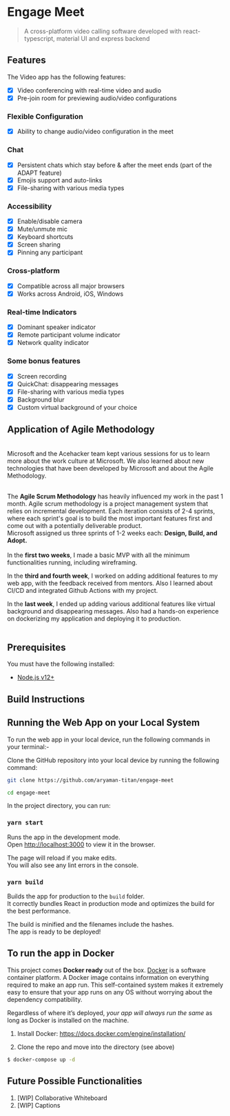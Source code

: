 # Engage Meet 
> A cross-platform video calling software developed with react-typescript, material UI and express backend    

## Features

The Video app has the following features:

- [x] Video conferencing with real-time video and audio
- [x] Pre-join room for previewing audio/video configurations
### Flexible Configuration
- [x] Ability to change audio/video configuration in the meet
### Chat
- [x] Persistent chats which stay before & after the meet ends (part of the ADAPT feature)
- [x] Emojis support and auto-links
- [x] File-sharing with various media types
### Accessibility
- [x] Enable/disable camera
- [x] Mute/unmute mic
- [x] Keyboard shortcuts
- [x] Screen sharing
- [x] Pinning any participant

### Cross-platform
- [x] Compatible across all major browsers
- [x] Works across Android, iOS, Windows

### Real-time Indicators 
- [x] Dominant speaker indicator
- [x] Remote participant volume indicator
- [x] Network quality indicator

### Some bonus features
- [x] Screen recording
- [x] QuickChat: disappearing messages
- [x] File-sharing with various media types
- [x] Background blur
- [x] Custom virtual background of your choice 

Application of Agile Methodology
--------------------------------
<br>
Microsoft and the Acehacker team kept various sessions for us to learn more about the work culture at Microsoft. We also learned about new technologies that have been developed by Microsoft and about the Agile Methodology. <br><br>

The <strong>Agile Scrum Methodology</strong> has heavily influenced my work in the past 1 month. 
Agile scrum methodology is a project management system that relies on incremental development. Each iteration consists of 2-4 sprints, where each sprint's goal is to build the most important features first and come out with a potentially deliverable product. <br>
Microsoft assigned us three sprints of 1-2 weeks each: <strong>Design, Build, and Adopt.</strong><br><br>
In the <strong>first two weeks</strong>, I made a basic MVP with all the minimum functionalities running, including wireframing.

In the <strong>third and fourth week</strong>, I worked on adding additional features to my web app, with the feedback received from mentors. Also I learned about CI/CD and integrated Github Actions with my project. <br>

In the <strong>last week</strong>, I ended up adding various additional features like virtual background and disappearing messages. Also had a hands-on experience on dockerizing my application and deploying it to production. <br><br>
## Prerequisites

You must have the following installed:

- [Node.js v12+](https://nodejs.org/en/download/)
## Build Instructions

Running the Web App on your Local System
--------------------------------

To run the web app in your local device, run the following commands in your terminal:-

Clone the GitHub repository into your local device by running the following command:
```bash
git clone https://github.com/aryaman-titan/engage-meet

cd engage-meet
```

In the project directory, you can run:

### `yarn start`

Runs the app in the development mode.\
Open [http://localhost:3000](http://localhost:3000) to view it in the browser.

The page will reload if you make edits.\
You will also see any lint errors in the console.

### `yarn build`

Builds the app for production to the `build` folder.\
It correctly bundles React in production mode and optimizes the build for the best performance.

The build is minified and the filenames include the hashes.\
The app is ready to be deployed!

## To run the app in Docker

This project comes **Docker ready** out of the box. [Docker](https://www.docker.com/)
is a software container platform. A Docker image contains information on everything
required to make an app run. This self-contained system makes it extremely easy to
ensure that your app runs on any OS without worrying about the dependency compatibility.

Regardless of where it’s deployed, _your app will always run the same_ as long as
Docker is installed on the machine.

1. Install Docker: https://docs.docker.com/engine/installation/

2. Clone the repo and move into the directory (see above)
```bash
$ docker-compose up -d
```
Future Possible Functionalities
-------------------------------

1. [WIP] Collaborative Whiteboard
1. [WIP] Captions
